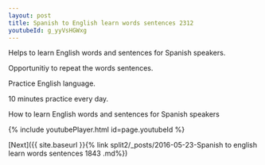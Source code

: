 ```yaml
---
layout: post
title: Spanish to English learn words sentences 2312 
youtubeId: g_yyVsHGWxg
---
```

 
 
Helps to learn English words and sentences for Spanish speakers.

Opportunitiy to repeat the words sentences. 

Practice English language. 
 
10 minutes practice every day. 
 
How to learn English words and sentences for Spanish speakers 
 
{% include youtubePlayer.html id=page.youtubeId %}
 
 
[Next]({{ site.baseurl }}{% link  split2/_posts/2016-05-23-Spanish to english learn words sentences 1843 .md%})
 
